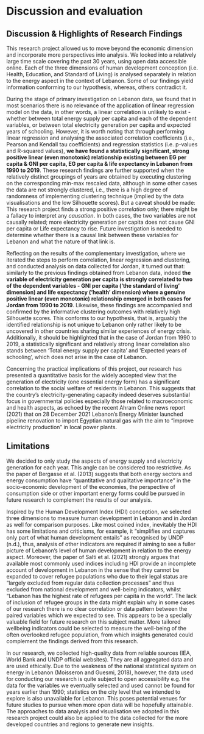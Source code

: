 # Discussion and evaluation

## Discussion & Highlights of Research Findings

This research project allowed us to move beyond the economic dimension and incorporate more perspectives into analysis. We looked into a relatively large time scale covering the past 30 years, using open data accessible online. Each of the three dimensions of human development conception (i.e. Health, Education, and Standard of Living) is analysed separately in relation to the energy aspect in the context of Lebanon. Some of our findings yield information conforming to our hypothesis, whereas, others contradict it.

During the stage of primary investigation on Lebanon data, we found that in most scenarios there is no relevance of the application of linear regression model on the data, in other words, a linear correlation is unlikely to exist - whether between total energy supply per capita and each of the dependent variables, or between total electricity generation per capita and expected years of schooling. However, it is worth noting that through performing linear regression and analysing the associated correlation coefficients (i.e., Pearson and Kendall tau coefficients) and regression statistics (i.e. p-values and R-squared values), **we have found a statistically significant, strong positive linear (even monotonic) relationship existing between EG per capita & GNI per capita, EG per capita & life expectancy in Lebanon from 1990 to 2019**. These research findings are further supported when the relatively distinct groupings of years are obtained by executing clustering on the corresponding min-max rescaled data, although in some other cases the data are not strongly clustered, i.e., there is a high degree of randomness of implementing clustering technique (implied by the data visualisations and the low Silhouette scores). But a caveat should be made: This research project finds a strong positive *correlation* only; there might be a fallacy to interpret any *causation*. In both cases, the two variables are not causally related; more electricity generation per capita does not cause GNI per capita or Life expectancy to rise. Future investigation is needed to determine whether there is a causal link between these variables for Lebanon and what the nature of that link is.

Reflecting on the results of the complementary investigation, where we iterated the steps to perform correlation, linear regression and clustering, and conducted analysis on data collected for Jordan, it turned out that: similarly to the previous findings obtained from Lebanon data, indeed **the variable of electricity generation per capita is strongly correlated to two of the dependent variables - GNI per capita (‘the standard of living’ dimension) and life expectancy (‘health’ dimension) where a genuine positive linear (even monotonic) relationship emerged in both cases for Jordan from 1990 to 2019**. Likewise, these findings are accompanied and confirmed by the informative clustering outcomes with relatively high Silhouette scores. This conforms to our hypothesis, that is, arguably the identified relationship is not unique to Lebanon only rather likely to be uncovered in other countries sharing similar experiences of energy crisis. Additionally, it should be highlighted that in the case of Jordan from 1990 to 2019, a statistically significant and relatively strong linear correlation also stands between ‘Total energy supply per capita’ and 'Expected years of schooling’, which does not arise in the case of Lebanon.

Concerning the practical implications of this project, our research has presented a quantitative basis for the widely accepted view that the generation of electricity (one essential energy form) has a significant correlation to the social welfare of residents in Lebanon. This suggests that the country’s electricity-generating capacity indeed deserves substantial focus in governmental policies especially those related to macroeconomic and health aspects, as echoed by the recent Ahram Online news report (2021) that on 28 December 2021 Lebanon’s Energy Minister launched pipeline renovation to import Egyptian natural gas with the aim to “improve electricity production” in local power plants.

## Limitations

We decided to only study the aspects of energy supply and electricity generation for each year. This angle can be considered too restrictive. As the paper of Bergasse et al. (2013) suggests that both energy sectors and energy consumption have “quantitative and qualitative importance” in the socio-economic development of the economies, the perspective of consumption side or other important energy forms could be pursued in future research to complement the results of our analysis.

Inspired by the Human Development Index (HDI) conception, we selected three dimensions to measure human development in Lebanon and in Jordan as well for comparison purposes. Like most coined index, inevitably the HDI has some limitations and criticisms, for example, it “simplifies and captures only part of what human development entails” as recognised by UNDP (n.d.), thus, analysis of other indicators are required if aiming to see a fuller picture of Lebanon’s level of human development in relation to the energy aspect. Moreover, the paper of Salti et al. (2021) strongly argues that available most commonly used indices including HDI provide an incomplete account of development in Lebanon in the sense that they cannot be expanded to cover refugee populations who due to their legal status are “largely excluded from regular data collection processes” and thus excluded from national development and well-being indicators, whilst “Lebanon has the highest rate of refugees per capita in the world”. The lack of inclusion of refugee groups in the data might explain why in some cases of our research there is no clear correlation or data pattern between the paired variables which we expected to see. This appears to be a specially valuable field for future research on this subject matter. More tailored wellbeing indicators could be selected to measure the well-being of the often overlooked refugee population, from which insights generated could complement the findings derived from this research.

In our research, we collected high-quality data from reliable sources (IEA, World Bank and UNDP official websites). They are all aggregated data and are used ethically. Due to the weakness of the national statistical system on energy in Lebanon (Moisseron and Guesmi, 2018), however, the data used for conducting our research is quite subject to open accessibility e.g. the data for the variables we eventually selected and used cannot be found for years earlier than 1990; statistics on the city level that we intended to explore is also unavailable for Lebanon. This poses potential venues for future studies to pursue when more open data will be hopefully attainable. The approaches to data analysis and visualisation we adopted in this research project could also be applied to the data collected for the more developed countries and regions to generate new insights.
